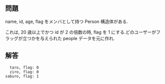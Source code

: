 ## 問題

name, id, age, flag をメンバとして持つ Person 構造体がある.

これは, 20 歳以上でかつ id が 2 の倍数の時, flag を 1 にする.どのユーザーがフラッグが立つかを与えられた people データを元に作れ.

## 解答

```
  taro, flag: 0
  ziro, flag: 0
saburo, flag: 1
```
